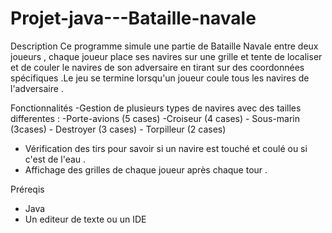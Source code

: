 # Projet-java---Bataille-navale

Description
Ce programme simule une partie de Bataille Navale entre deux joueurs , chaque joueur place ses navires sur une grille et tente de localiser et de couler le navires de son adversaire en tirant sur des coordonnées spécifiques .Le jeu se termine lorsqu'un joueur coule tous les navires de l'adversaire .

Fonctionnalités
-Gestion de plusieurs types de navires avec des tailles differentes :
    -Porte-avions (5 cases)
    -Croiseur (4 cases)
    - Sous-marin (3cases)
    - Destroyer (3 cases)
    - Torpilleur (2 cases)
- Vérification des tirs pour savoir si un navire est touché et coulé ou si c'est de l'eau .
- Affichage des grilles de chaque joueur après chaque tour .

Préreqis
- Java
- Un editeur de texte ou un IDE
